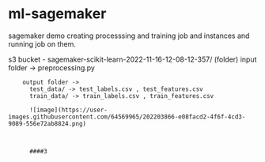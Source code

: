 # ml-sagemaker

sagemaker demo creating processsing and training job and instances and running job on them.

s3 bucket -
sagemaker-scikit-learn-2022-11-16-12-08-12-357/ (folder)
        input folder -> preprocessing.py

        output folder -> 
          test_data/ -> test_labels.csv , test_features.csv
          train_data/ -> train_labels.csv , train_features.csv
          
          ![image](https://user-images.githubusercontent.com/64569965/202203866-e08facd2-4f6f-4cd3-9089-556e72ab8824.png)
          
          
          
          ####3


